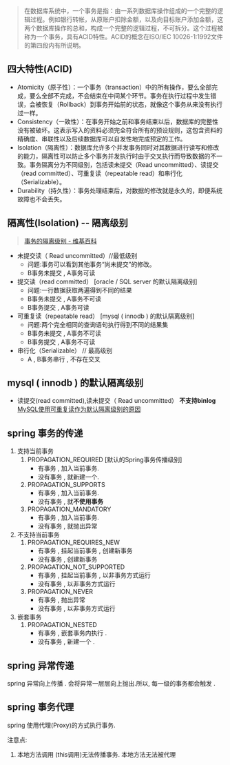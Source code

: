 >在数据库系统中，一个事务是指：由一系列数据库操作组成的一个完整的逻辑过程。例如银行转帐，从原账户扣除金额，以及向目标账户添加金额，这两个数据库操作的总和，构成一个完整的逻辑过程，不可拆分。这个过程被称为一个事务，具有ACID特性。ACID的概念在ISO/IEC 10026-1:1992文件的第四段内有所说明。

四大特性(ACID)
---
- Atomicity（原子性）：一个事务（transaction）中的所有操作，要么全部完成，要么全部不完成，不会结束在中间某个环节。事务在执行过程中发生错误，会被恢复（Rollback）到事务开始前的状态，就像这个事务从来没有执行过一样。
- Consistency（一致性）：在事务开始之前和事务结束以后，数据库的完整性没有被破坏。这表示写入的资料必须完全符合所有的预设规则，这包含资料的精确度、串联性以及后续数据库可以自发性地完成预定的工作。
- Isolation（隔离性）：数据库允许多个并发事务同时对其数据进行读写和修改的能力，隔离性可以防止多个事务并发执行时由于交叉执行而导致数据的不一致。事务隔离分为不同级别，包括读未提交（Read uncommitted）、读提交（read committed）、可重复读（repeatable read）和串行化（Serializable）。
- Durability（持久性）：事务处理结束后，对数据的修改就是永久的，即便系统故障也不会丢失。

隔离性(Isolation) -- 隔离级别
---
>[事务的隔离级别 - 维基百科](https://zh.wikipedia.org/wiki/%E4%BA%8B%E5%8B%99%E9%9A%94%E9%9B%A2)

- 未提交读（ Read uncommitted）//最低级别
    - 问题:事务可以看到其他事务“尚未提交”的修改。
    - B事务未提交 , A事务可读
- 提交读（read committed） [oracle / SQL server 的默认隔离级别]
    - 问题:一行数据获取两遍得到不同的结果
    - B事务未提交 , A事务不可读
    - B事务提交 , A事务可读
- 可重复读（repeatable read） [mysql ( innodb ) 的默认隔离级别]
    - 问题:两个完全相同的查询语句执行得到不同的结果集
    - B事务未提交 , A事务不可读
    - B事务提交 , A事务不可读
- 串行化（Serializable） // 最高级别
    - A , B事务串行 , 不存在交叉

mysql ( innodb ) 的默认隔离级别
---
- 读提交(read committed),读未提交（ Read uncommitted）  **不支持binlog**
[MySQL使用可重复读作为默认隔离级别的原因](https://www.cnblogs.com/vinchen/archive/2012/11/19/2777919.html)

spring 事务的传递
---
1. 支持当前事务
    1. PROPAGATION_REQUIRED [默认的Spring事务传播级别]
        - 有事务 , 加入当前事务.
        - 没有事务 , 就新建一个. 
    1. PROPAGATION_SUPPORTS
        - 有事务 , 加入当前事务.
        - 没有事务 , 就**不使用事务**
    1. PROPAGATION_MANDATORY 
        - 有事务 , 加入当前事务.
        - 没有事务 , 就抛出异常
1. 不支持当前事务
    1. PROPAGATION_REQUIRES_NEW
        - 有事务 , 挂起当前事务 , 创建新事务
        - 没有事务 , 创建新事务
    1. PROPAGATION_NOT_SUPPORTED
        - 有事务 , 挂起当前事务 , 以非事务方式运行
        - 没有事务 , 以非事务方式运行
    1. PROPAGATION_NEVER
        - 有事务 , 抛出异常
        - 没有事务 , 以非事务方式运行
1. 嵌套事务
    1. PROPAGATION_NESTED
        - 有事务 , 嵌套事务内执行 . 
        - 没有事务 , 新建一个 .     
    
spring 异常传递
---
spring 异常向上传播 . 会将异常一层层向上抛出.所以, 每一级的事务都会触发 .


spring 事务代理
---

spring 使用代理(Proxy)的方式执行事务.

注意点:
1. 本地方法调用 (this调用)无法传播事务. 本地方法无法被代理



